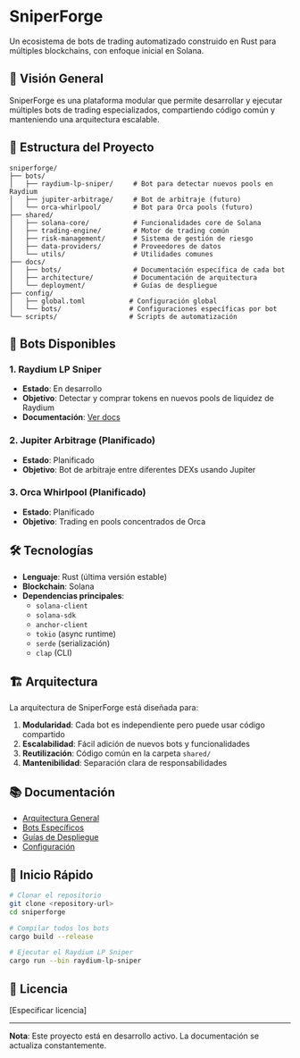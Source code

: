 # SniperForge

Un ecosistema de bots de trading automatizado construido en Rust para múltiples blockchains, con enfoque inicial en Solana.

## 🎯 Visión General

SniperForge es una plataforma modular que permite desarrollar y ejecutar múltiples bots de trading especializados, compartiendo código común y manteniendo una arquitectura escalable.

## 📁 Estructura del Proyecto

```
sniperforge/
├── bots/
│   ├── raydium-lp-sniper/     # Bot para detectar nuevos pools en Raydium
│   ├── jupiter-arbitrage/     # Bot de arbitraje (futuro)
│   └── orca-whirlpool/        # Bot para Orca pools (futuro)
├── shared/
│   ├── solana-core/           # Funcionalidades core de Solana
│   ├── trading-engine/        # Motor de trading común
│   ├── risk-management/       # Sistema de gestión de riesgo
│   ├── data-providers/        # Proveedores de datos
│   └── utils/                 # Utilidades comunes
├── docs/
│   ├── bots/                  # Documentación específica de cada bot
│   ├── architecture/          # Documentación de arquitectura
│   └── deployment/            # Guías de despliegue
├── config/
│   ├── global.toml           # Configuración global
│   └── bots/                 # Configuraciones específicas por bot
└── scripts/                  # Scripts de automatización
```

## 🚀 Bots Disponibles

### 1. Raydium LP Sniper
- **Estado**: En desarrollo
- **Objetivo**: Detectar y comprar tokens en nuevos pools de liquidez de Raydium
- **Documentación**: [Ver docs](./bots/raydium-lp-sniper/)

### 2. Jupiter Arbitrage (Planificado)
- **Estado**: Planificado
- **Objetivo**: Bot de arbitraje entre diferentes DEXs usando Jupiter

### 3. Orca Whirlpool (Planificado)
- **Estado**: Planificado
- **Objetivo**: Trading en pools concentrados de Orca

## 🛠 Tecnologías

- **Lenguaje**: Rust (última versión estable)
- **Blockchain**: Solana
- **Dependencias principales**:
  - `solana-client`
  - `solana-sdk`
  - `anchor-client`
  - `tokio` (async runtime)
  - `serde` (serialización)
  - `clap` (CLI)

## 🏗 Arquitectura

La arquitectura de SniperForge está diseñada para:

1. **Modularidad**: Cada bot es independiente pero puede usar código compartido
2. **Escalabilidad**: Fácil adición de nuevos bots y funcionalidades
3. **Reutilización**: Código común en la carpeta `shared/`
4. **Mantenibilidad**: Separación clara de responsabilidades

## 📚 Documentación

- [Arquitectura General](./architecture/)
- [Bots Específicos](./bots/)
- [Guías de Despliegue](./deployment/)
- [Configuración](./configuration.md)

## 🚀 Inicio Rápido

```bash
# Clonar el repositorio
git clone <repository-url>
cd sniperforge

# Compilar todos los bots
cargo build --release

# Ejecutar el Raydium LP Sniper
cargo run --bin raydium-lp-sniper
```

## 📄 Licencia

[Especificar licencia]

---

**Nota**: Este proyecto está en desarrollo activo. La documentación se actualiza constantemente.
